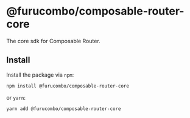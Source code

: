 # @furucombo/composable-router-core

The core sdk for Composable Router.

## Install

Install the package via `npm`:

```sh
npm install @furucombo/composable-router-core
```

or `yarn`:

```sh
yarn add @furucombo/composable-router-core
```
